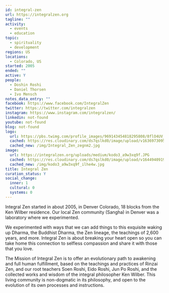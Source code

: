 ```yaml
---
id: integral-zen
url: https://integralzen.org
tagline: ""
activity:
  - events
  - education
topic:
  - spirituality
  - development
regions: US
locations:
  - Colorado, US
started: 2005
ended: ""
active: Y
people:
  - Doshin Roshi
  - Daniel Thorsen
  - Ivo Mensch
notes_data_entry: ""
facebook: https://www.facebook.com/IntegralZen
twitter: https://twitter.com/integralzen
instagram: https://www.instagram.com/integralzen/
linkedin: not-found
youtube: not-found
blog: not-found
logo:
  url: https://pbs.twimg.com/profile_images/969143454818295808/8flO4UV__400x400.jpg
  cached: https://res.cloudinary.com/ds7qslkd0/image/upload/v1636973095/Ecosystem%20Mapping/Integral_Zen_zegnm2.jpg
  cached_new: /img/Integral_Zen_zegnm2.jpg
image:
  url: https://integralzen.org/uploads/medium/kodo3_a9w3xq9f.JPG
  cached: https://res.cloudinary.com/ds7qslkd0/image/upload/v1644940919/Ecosystem%20Mapping/kodo3_a9w3xq9f_ilhe4w.jpg
  cached_new: /img/kodo3_a9w3xq9f_ilhe4w.jpg
title: Integral Zen
curation_status: Y
social_change:
  inner: 1
  cultural: 0
  systems: 0
---
```


Integral Zen started in about 2005, in Denver Colorado, 18 blocks from the Ken Wilber residence. Our local Zen community (Sangha) in Denver was a laboratory where we experimented. 

We experimented with ways that we can add things to this exquisite waking up Dharma, the Buddhist Dharma, the Zen lineage, the teachings of 2,600 years, and more. Integral Zen is about breaking your heart open so you can take home this connection to selfless compassion and share it with those that you love.

The Mission of Integral Zen is to offer an evolutionary path to awakening and full human fulfillment, based on the teachings and practices of Rinzai Zen, and our root teachers Soen Roshi, Eido Roshi, Jun Po Roshi, and the collected works and wisdom of the integral philosopher Ken Wilber. This living community is non-dogmatic in its philosophy, and open to the evolution of its own processes and instructions.
